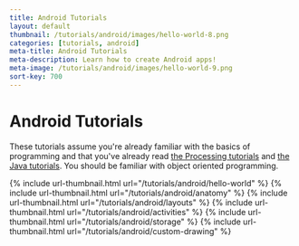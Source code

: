 ```yaml
---
title: Android Tutorials
layout: default
thumbnail: /tutorials/android/images/hello-world-8.png
categories: [tutorials, android]
meta-title: Android Tutorials
meta-description: Learn how to create Android apps!
meta-image: /tutorials/android/images/hello-world-9.png
sort-key: 700
---
```


<h1>Android Tutorials</h1>

<p>These tutorials assume you're already familiar with the basics of programming and that you've already read <a href="/tutorials/processing/">the Processing tutorials</a> and <a href="/tutorials/java/">the Java tutorials</a>. You should be familiar with object oriented programming.</p>

{% include url-thumbnail.html url="/tutorials/android/hello-world" %}
{% include url-thumbnail.html url="/tutorials/android/anatomy" %}
{% include url-thumbnail.html url="/tutorials/android/layouts" %}
{% include url-thumbnail.html url="/tutorials/android/activities" %}
{% include url-thumbnail.html url="/tutorials/android/storage" %}
{% include url-thumbnail.html url="/tutorials/android/custom-drawing" %}